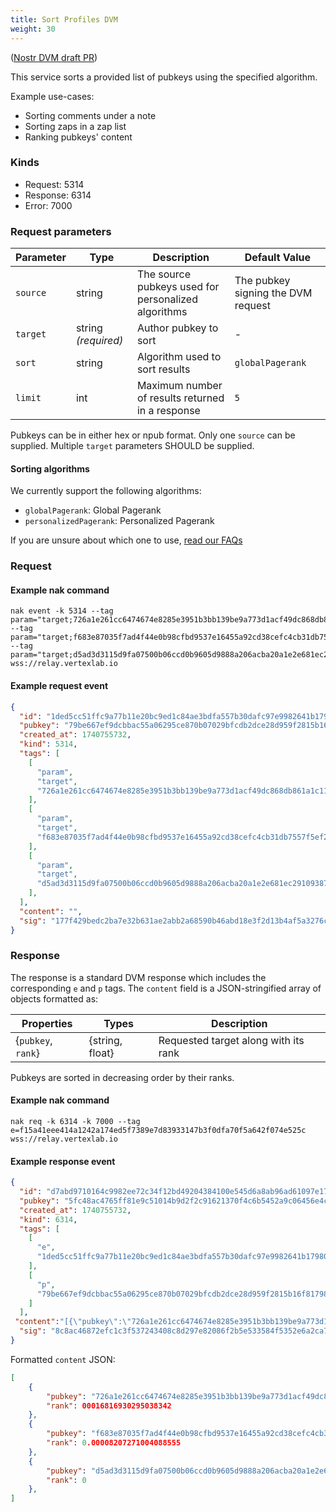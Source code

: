 ```yaml
---
title: Sort Profiles DVM
weight: 30
---
```


([Nostr DVM draft PR](https://github.com/nostr-protocol/data-vending-machines/pull/38))

This service sorts a provided list of pubkeys using the specified algorithm.

Example use-cases:

 - Sorting comments under a note
 - Sorting zaps in a zap list
 - Ranking pubkeys' content

### Kinds

 - Request: 5314
 - Response: 6314
 - Error: 7000

### Request parameters

| Parameter | Type | Description | Default Value |
|-----|-----|-----|-----|
| `source` | string | The source pubkeys used for personalized algorithms | The pubkey signing the DVM request |
| `target` | string _(required)_  | Author pubkey to sort | - |
| `sort` | string | Algorithm used to sort results | `globalPagerank` |
| `limit` | int | Maximum number of results returned in a response | `5` |

Pubkeys can be in either hex or npub format.
Only one `source` can be supplied.
Multiple `target` parameters SHOULD be supplied.

#### Sorting algorithms

We currently support the following algorithms:

 - `globalPagerank`: Global Pagerank
 - `personalizedPagerank`: Personalized Pagerank

If you are unsure about which one to use, [read our FAQs](https://vertexlab.io/docs/faq/#what-is-the-difference-between-global-and-personalized-pagerank)

### Request

#### Example nak command
```
nak event -k 5314 --tag param="target;726a1e261cc6474674e8285e3951b3bb139be9a773d1acf49dc868db861a1c11" --tag param="target;f683e87035f7ad4f44e0b98cfbd9537e16455a92cd38cefc4cb31db7557f5ef2" --tag param="target;d5ad3d3115d9fa07500b06ccd0b9605d9888a206acba20a1e2e681ec29109387" wss://relay.vertexlab.io
```

#### Example request event
```json
{
  "id": "1ded5cc51ffc9a77b11e20bc9ed1c84ae3bdfa557b30dafc97e9982641b17980",
  "pubkey": "79be667ef9dcbbac55a06295ce870b07029bfcdb2dce28d959f2815b16f81798",
  "created_at": 1740755732,
  "kind": 5314,
  "tags": [
    [
      "param",
      "target",
      "726a1e261cc6474674e8285e3951b3bb139be9a773d1acf49dc868db861a1c11",
    ],
    [
      "param",
      "target",
      "f683e87035f7ad4f44e0b98cfbd9537e16455a92cd38cefc4cb31db7557f5ef2",
    ],
    [
      "param",
      "target",
      "d5ad3d3115d9fa07500b06ccd0b9605d9888a206acba20a1e2e681ec29109387",
    ],
  ],
  "content": "",
  "sig": "177f429bedc2ba7e32b631ae2abb2a68590b46abd18e3f2d13b4af5a3276c23d10a1f7123d0faa46d10378b4b7b5d192974457b2b2afd42ae67d47ce4c2d2050"
}
```

### Response

The response is a standard DVM response which includes the corresponding `e` and `p` tags. 
The `content` field is a JSON-stringified array of objects formatted as:

| Properties | Types | Description |
|-----|-----|-----|
| {`pubkey`, `rank`} | {string, float} | Requested target along with its rank |

Pubkeys are sorted in decreasing order by their ranks.

#### Example nak command
```
nak req -k 6314 -k 7000 --tag e=f15a41eee414a1242a174ed5f7389e7d83933147b3f0dfa70f5a642f074e525c wss://relay.vertexlab.io
```

#### Example response event

```json
{
  "id": "d7abd9710164c9982ee72c34f12bd49204384100e545d6a8ab96ad61097e175c",
  "pubkey": "5fc48ac4765ff81e9c51014b9d2f2c91621370f4c6b5452a9c06456e4cccaeb4",
  "created_at": 1740755732,
  "kind": 6314,
  "tags": [
    [
      "e",
      "1ded5cc51ffc9a77b11e20bc9ed1c84ae3bdfa557b30dafc97e9982641b17980"
    ],
    [
      "p",
      "79be667ef9dcbbac55a06295ce870b07029bfcdb2dce28d959f2815b16f81798"
    ]
  ],
 "content":"[{\"pubkey\":\"726a1e261cc6474674e8285e3951b3bb139be9a773d1acf49dc868db861a1c11\",\"rank\":0.00016816930295038342},{\"pubkey\":\"f683e87035f7ad4f44e0b98cfbd9537e16455a92cd38cefc4cb31db7557f5ef2\",\"rank\":0.00008207271004088555},{\"pubkey\":\"d5ad3d3115d9fa07500b06ccd0b9605d9888a206acba20a1e2e681ec29109387\",\"rank\":0}]",
  "sig": "8c8ac46872efc1c3f537243408c8d297e82086f2b5e533584f5352e6a2ca76a72151dfbff4b9e590b5968f519b063f268bec8f211a8f60a642acc7fe41516de7"
}
```

Formatted `content` JSON:

```json
[
	{
		"pubkey": "726a1e261cc6474674e8285e3951b3bb139be9a773d1acf49dc868db861a1c11",
		"rank": 00016816930295038342
	},
	{
		"pubkey": "f683e87035f7ad4f44e0b98cfbd9537e16455a92cd38cefc4cb31db7557f5ef2",
		"rank": 0.00008207271004088555
	},
	{
		"pubkey": "d5ad3d3115d9fa07500b06ccd0b9605d9888a206acba20a1e2e681ec29109387",
		"rank": 0
	},
]
```
